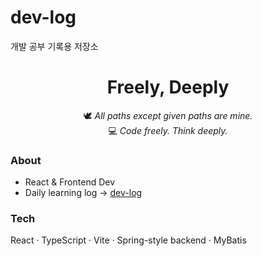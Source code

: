 # dev-log

개발 공부 기록용 저장소

<h1 align="center">Freely, Deeply</h1>

<p align="center">
🕊️ <em>All paths except given paths are mine.</em><br/>
💻 <em>Code freely. Think deeply.</em>
</p>

### About

- React & Frontend Dev
- Daily learning log → [dev-log](https://github.com/Freely-Deeply/dev-log)

### Tech

React · TypeScript · Vite · Spring-style backend · MyBatis
